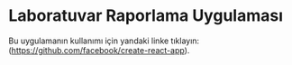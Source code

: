 # Laboratuvar Raporlama Uygulaması

Bu uygulamanın kullanımı için yandaki linke tıklayın: (https://github.com/facebook/create-react-app).